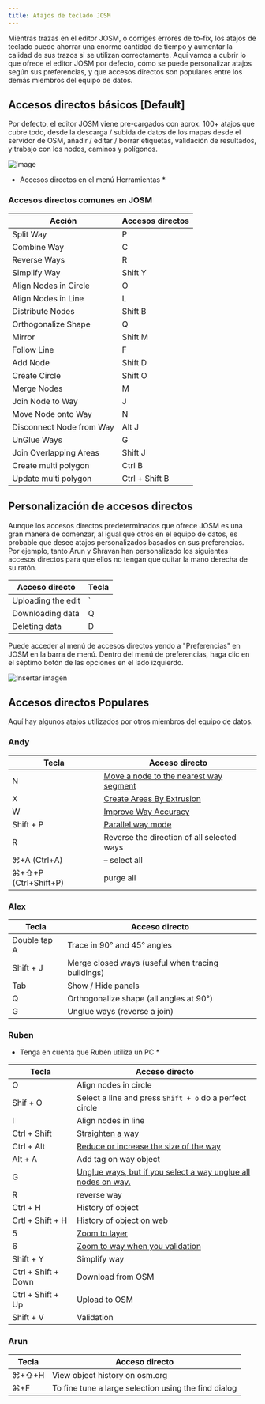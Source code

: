 ```yaml
---
title: Atajos de teclado JOSM
---
```



Mientras trazas en el editor JOSM, o corriges errores de to-fix, los atajos de teclado puede ahorrar una enorme cantidad de tiempo y aumentar la calidad de sus trazos si se utilizan correctamente. Aquí vamos a cubrir lo que ofrece el editor JOSM por defecto, cómo se puede personalizar atajos según sus preferencias, y que accesos directos son populares entre los demás miembros del equipo de datos.

## Accesos directos básicos [Default]

Por defecto, el editor JOSM viene pre-cargados con aprox. 100+ atajos que cubre todo, desde la descarga / subida de datos de los mapas desde el servidor de OSM, añadir / editar / borrar etiquetas, validación de resultados, y  trabajo con los nodos, caminos y polígonos.

![image](https://cloud.githubusercontent.com/assets/8562256/7113237/5beb62a8-e1ef-11e4-832d-0fa5e827503e.png)


* Accesos directos en el menú Herramientas *

### Accesos directos comunes en JOSM

Acción | Accesos directos
--- | ---
Split Way | P
Combine Way | C
Reverse Ways | R
Simplify Way | Shift Y
Align Nodes in Circle | O
Align Nodes in Line | L
Distribute Nodes | Shift B
Orthogonalize Shape | Q
Mirror | Shift M
Follow Line | F
Add Node | Shift D
Create Circle | Shift O
Merge Nodes | M
Join Node to Way | J
Move Node onto Way | N
Disconnect Node from Way | Alt J
UnGlue Ways | G
Join Overlapping Areas | Shift J
Create multi polygon | Ctrl B
Update multi polygon | Ctrl + Shift B

## Personalización de accesos directos

Aunque los accesos directos predeterminados que ofrece JOSM es una gran manera de comenzar, al igual que otros en el equipo de datos, es probable que desee atajos personalizados basados ​​en sus preferencias. Por ejemplo, tanto Arun y Shravan han personalizado los siguientes accesos directos para que ellos no tengan que quitar la mano derecha de su ratón.

Acceso directo | Tecla
---- | ----
Uploading the edit | ` 
Downloading data | Q
Deleting data | D

Puede acceder al menú de accesos directos yendo a "Preferencias" en  JOSM en la barra de menú. Dentro del menú de preferencias, haga clic en el séptimo botón de las opciones en el lado izquierdo.

![Insertar imagen](https://cloud.githubusercontent.com/assets/8562256/7113851/91ed7494-e1f5-11e4-81ab-c867f164518e.png)

## Accesos directos Populares

Aquí hay algunos atajos utilizados por otros miembros del equipo de datos.

### Andy

Tecla | Acceso directo
--- | ---
N |[Move a node to the nearest way segment](http://josm.openstreetmap.de/wiki/Help/Action/MoveNodeWay)
X |[Create Areas By Extrusion](http://josm.openstreetmap.de/wiki/Help/Action/Extrude)
W |[Improve Way Accuracy](http://josm.openstreetmap.de/wiki/Help/Action/ImproveWayAccuracy)
Shift + P |[Parallel way mode](http://josm.openstreetmap.de/wiki/Help/Action/Parallel)
R | Reverse the direction of all selected ways
⌘+A (Ctrl+A) |– select all
⌘+⇧+P (Ctrl+Shift+P) | purge all

### Alex

Tecla | Acceso directo
---- | ----
Double tap A | Trace in 90° and 45° angles
Shift + J | Merge closed ways (useful when tracing buildings)
Tab | Show / Hide panels
Q | Orthogonalize shape (all angles at 90°)
G | Unglue ways (reverse a join)


### Ruben
* Tenga en cuenta que Rubén utiliza un PC *

Tecla | Acceso directo
--- | ---
O | Align nodes in circle
Shif + O | Select a line and press ` Shift + o ` do a perfect circle
l | Align nodes in line
Ctrl  + Shift |[Straighten a way](https://cloud.githubusercontent.com/assets/1152236/6030840/5deec5fc-abc8-11e4-9775-d6844558d19f.gif)
Ctrl + Alt |[ Reduce or increase the size of the way](https://cloud.githubusercontent.com/assets/1152236/6030899/d555dffe-abc8-11e4-817b-db1b6d32cd28.gif)
Alt + A | Add tag on way object
G |[Unglue ways, but  if you select a way unglue all nodes on way.](https://cloud.githubusercontent.com/assets/1152236/6031015/a88dea2e-abc9-11e4-9c41-169d005c9f89.gif)
R | reverse way
Ctrl + H | History of object
Crtl + Shift + H | History of object on web
5 | [Zoom to layer](https://cloud.githubusercontent.com/assets/1152236/6031214/76477db2-abcb-11e4-9b8b-7ffc017287d4.gif)
6 | [Zoom to way when you validation](https://cloud.githubusercontent.com/assets/1152236/6031267/df31d200-abcb-11e4-8566-c6f28e8918fe.gif)
Shift + Y | Simplify way
Ctrl + Shift + Down | Download from OSM
Ctrl + Shift + Up | Upload to OSM
Shift + V | Validation

### Arun

Tecla | Acceso directo
--- | ---
⌘+⇧+H |View object history on osm.org
⌘+F |To fine tune a large selection using the find dialog